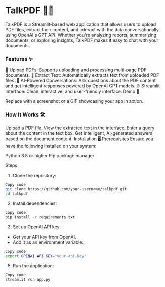 # TalkPDF 📄🤖
TalkPDF is a Streamlit-based web application that allows users to upload PDF files, extract their content, and interact with the data conversationally using OpenAI's GPT API. Whether you're analyzing reports, summarizing documents, or exploring insights, TalkPDF makes it easy to chat with your documents.

### Features ✨
📂 Upload PDFs: Supports uploading and processing multi-page PDF documents.
📝 Extract Text: Automatically extracts text from uploaded PDF files.
💬 AI-Powered Conversations: Ask questions about the PDF content and get intelligent responses powered by OpenAI GPT models.
🌐 Streamlit Interface: Clean, interactive, and user-friendly interface.
Demo 🚀

Replace with a screenshot or a GIF showcasing your app in action.

### How It Works 🛠️
Upload a PDF file.
View the extracted text in the interface.
Enter a query about the content in the text box.
Get intelligent, AI-generated answers based on the document content.
Installation 🖥️
Prerequisites
Ensure you have the following installed on your system:

Python 3.8 or higher
Pip package manager

Steps
1. Clone the repository:
```bash
Copy code
git clone https://github.com/your-username/talkpdf.git  
cd talkpdf
```
2. Install dependencies:
```bash
Copy code
pip install -r requirements.txt
```
3. Set up OpenAI API key:
- Get your API key from OpenAI.
- Add it as an environment variable:
```bash
Copy code
export OPENAI_API_KEY="your-api-key"
 ```
5. Run the application:
 ```bash
Copy code
streamlit run app.py
``` 
